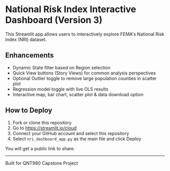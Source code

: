 # National Risk Index Interactive Dashboard (Version 3)

This Streamlit app allows users to interactively explore FEMA's National Risk Index (NRI) dataset.

## Enhancements
- Dynamic State filter based on Region selection
- Quick View buttons (Story Views) for common analysis perspectives
- Optional Outlier toggle to remove large population counties in scatter plot
- Regression model toggle with live OLS results
- Interactive map, bar chart, scatter plot & data download option

## How to Deploy

1. Fork or clone this repository
2. Go to https://streamlit.io/cloud
3. Connect your GitHub account and select this repository
4. Select `nri_dashboard_app.py` as the main file and click Deploy

You will get a public link to share.

---

Built for QNT980 Capstone Project

